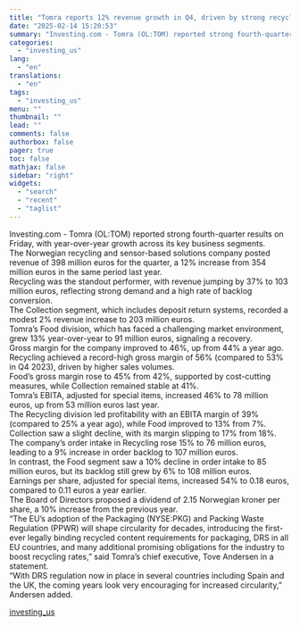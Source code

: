 ```yaml
---
title: "Tomra reports 12% revenue growth in Q4, driven by strong recycling demand"
date: "2025-02-14 15:20:53"
summary: "Investing.com - Tomra (OL:TOM) reported strong fourth-quarter results on Friday, with year-over-year growth across its key business segments. The Norwegian recycling and sensor-based solutions company posted revenue of 398 million euros for the quarter, a 12% increase from 354 million euros in the same period last year.Recycling was the standout..."
categories:
  - "investing_us"
lang:
  - "en"
translations:
  - "en"
tags:
  - "investing_us"
menu: ""
thumbnail: ""
lead: ""
comments: false
authorbox: false
pager: true
toc: false
mathjax: false
sidebar: "right"
widgets:
  - "search"
  - "recent"
  - "taglist"
---
```


Investing.com - Tomra (OL:TOM) reported strong fourth-quarter results on Friday, with year-over-year growth across its key business segments.   
The Norwegian recycling and sensor-based solutions company posted revenue of 398 million euros for the quarter, a 12% increase from 354 million euros in the same period last year.  
Recycling was the standout performer, with revenue jumping by 37% to 103 million euros, reflecting strong demand and a high rate of backlog conversion.   
The Collection segment, which includes deposit return systems, recorded a modest 2% revenue increase to 203 million euros.   
Tomra’s Food division, which has faced a challenging market environment, grew 13% year-over-year to 91 million euros, signaling a recovery.  
Gross margin for the company improved to 46%, up from 44% a year ago. Recycling achieved a record-high gross margin of 56% (compared to 53% in Q4 2023), driven by higher sales volumes.   
Food’s gross margin rose to 45% from 42%, supported by cost-cutting measures, while Collection remained stable at 41%.  
Tomra’s EBITA, adjusted for special items, increased 46% to 78 million euros, up from 53 million euros last year.   
The Recycling division led profitability with an EBITA margin of 39% (compared to 25% a year ago), while Food improved to 13% from 7%. Collection saw a slight decline, with its margin slipping to 17% from 18%.  
The company’s order intake in Recycling rose 15% to 76 million euros, leading to a 9% increase in order backlog to 107 million euros.   
In contrast, the Food segment saw a 10% decline in order intake to 85 million euros, but its backlog still grew by 6% to 108 million euros.  
Earnings per share, adjusted for special items, increased 54% to 0.18 euros, compared to 0.11 euros a year earlier.   
The Board of Directors proposed a dividend of 2.15 Norwegian kroner per share, a 10% increase from the previous year.  
“The EU’s adoption of the Packaging (NYSE:PKG) and Packing Waste Regulation (PPWR) will shape circularity for decades, introducing the first-ever legally binding recycled content requirements for packaging, DRS in all EU countries, and many additional promising obligations for the industry to boost recycling rates,” said Tomra’s chief executive, Tove Andersen in a statement.  
“With DRS regulation now in place in several countries including Spain and the UK, the coming years look very encouraging for increased circularity,” Andersen added.

[investing_us](https://www.investing.com/news/stock-market-news/tomra-reports-12-revenue-growth-in-q4-driven-by-strong-recycling-demand-3869669)
